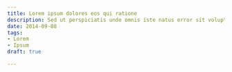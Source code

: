 ```yaml
---
title: Lorem ipsum dolores eos qui ratione
description: Sed ut perspiciatis unde omnis iste natus error sit voluptatem
date: 2014-09-08
tags:
- Lorem
- Ipsum
draft: true

---
```

